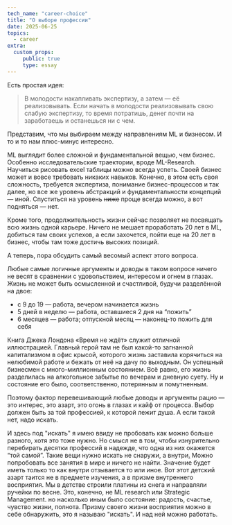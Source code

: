 ```yaml
---
tech_name: "career-choice"
title: "О выборе профессии"
date: 2025-06-25
topics: 
  - career
extra: 
  custom_props:
     public: true
     type: essay
---
```

Есть простая идея: 

>В молодости накапливать экспертизу, а затем — её реализовывать. Если начать в молодости реализовывать свою слабую экспертизу, то время потратишь, денег почти на заработаешь и останешься ни с чем.

Представим, что мы выбираем между направлениям ML и бизнесом. И то и то нам плюс-минус интересно.

ML выглядит более сложной и фундаментальной вещью, чем бизнес. Особенно исследовательские траектории, вроде ML-Research. Научиться рисовать excel таблицы можно всегда успеть. Своей бизнес может и вовсе требовать никаких навыков. Конечно, в этом есть своя сложность, требуется экспертиза, понимание бизнес-процессов и так далее, но все же уровень абстракций и фундаментальности концепций — иной. 
Спуститься на уровень ~~ниже~~ проще всегда можно, а вот подняться — нет.

Кроме того, продолжительность жизни сейчас позволяет не посвящать всю жизнь одной карьере. Ничего не мешает проработать 20 лет в ML, добиться там своих успехов, а если захочется, пойти еще на 20 лет в бизнес, чтобы там тоже достичь высоких позиций.

А теперь, пора обсудить самый весомый аспект этого вопроса.

Любые самые логичные аргументы и доводы в таком вопросе ничего не весят в сравнении с удовольствием, интересом и огнем в глазах. Жизнь не может быть осмысленной и счастливой, будучи разделённой на двое:
- с 9 до 19 — работа, вечером начинается жизнь
- 5 дней в неделю — работа, оставшиеся 2 дня на “пожить”
- 6 месяцев — работа; отпускной месяц — наконец-то пожить для себя

Книга Джека Лондона «Время не ждёт» служит отличной иллюстрацией. Главный герой там не был какой-то загнанной капитализмом в офис крысой, которого жизнь заставила корячиться на нелюбимой работе и бежать от неё на дачу по выходным. Он успешный бизнесмен с много-миллионным состоянием. Всё равно, его жизнь разделилась на алкогольное забытье по вечерам и дневную суету. Ну и состояние его было, соответственно, потерянным и помутненным.

Поэтому фактор перевешивающий любые доводы и аргументы рацио — это интерес, это азарт, это огонь в глазах и кайф от процесса. Выбор должен быть за той профессией, к которой лежит душа. А если такой нет, надо искать.

И здесь под "искать" я имею ввиду не пробовать как можно больше разного, хотя это тоже нужно. Но смысл не в том, чтобы изнурительно перебирать десятки профессий в надежде, что одна из них окажется “той самой”. Такие вещи нужно искать не снаружи, а внутри[.](https://azbyka.ru/biblia/?Lk.17:20-21) Можно попробовать все занятия в мире и ничего не найти. Значение будет иметь только то как внутри отзывается то или иное. Вот этот детский азарт таится не в предмете изучения, а в призме внутреннего восприятия. Мы в детстве строили платины из снега и направляли ручейки по весне. Это, конечно, не ML research или Strategic Management. но насколько иным было состояние: радость, счастье, чувство жизни, полнота. Призму своего жизни восприятия можно в себе обнаружить, это я называю "искать". И над ней можно работать.